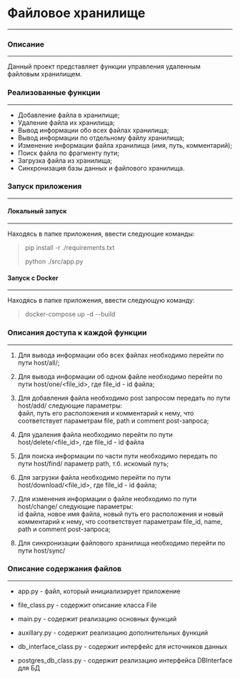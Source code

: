 # Файловое хранилище

***

### Описание

---

Данный проект представляет функции управления удаленным файловым хранилищем.

### Реализованные функции

---

- Добавление файла в хранилище;
- Удаление файла их хранилища;
- Вывод информации обо всех файлах хранилища;
- Вывод информации по отдельному файлу хранилища;
- Изменение информации файла хранилища (имя, путь, комментарий);
- Поиск файла по фрагменту пути;
- Загрузка файла из хранилища;
- Синхронизация базы данных и файлового хранилища.

### Запуск приложения

---

#### Локальный запуск

---

Находясь в папке приложения, ввести следующие команды:

> pip install -r ./requirements.txt
> 
> python ./src/app.py

#### Запуск с Docker

---

Находясь в папке приложения, ввести следующую команду:

> docker-compose up -d --build

### Описания доступа к каждой функции

---

1) Для вывода информации обо всех файлах необходимо перейти по пути host/all/;

2) Для вывода информации об одном файле необходимо перейти по пути host/one/<file_id>, где file_id - id файла;

3) Для добавления файла необходимо post запросом передать по пути host/add/ следующие параметры:  
файл, путь его расположения и комментарий к нему, что соответствует параметрам file, path и comment post-запроса; 

4) Для удаления файла необходимо перейти по пути host/delete/<file_id>, где file_id - id файла

5) Для поиска информации по части пути необходимо передать по пути host/find/ параметр path, т.б. искомый путь;

6) Для загрузки файла необходимо перейти по пути host/download/<file_id>, где file_id - id файла;

7) Для изменения информации о файле необходимо по пути host/change/ следующие параметры:  
id файла, новое имя файла, новый путь его расположения и новый комментарий к нему, 
что соответствует параметрам file_id, name, path и comment post-запроса; 

8) Для синхронизации файлового хранилища необходимо перейти по пути host/sync/

### Описание содержания файлов

---

- app.py - файл, который инициализирует приложение

- file_class.py - содержит описание класса File

- main.py - содержит реализацию основных функций

- auxillary.py - содержит реализацию дополнительных функций

- db_interface_class.py - содержит интерфейс для источников данных

- postgres_db_class.py - содержит реализацию интерфейса DBInterface для БД
